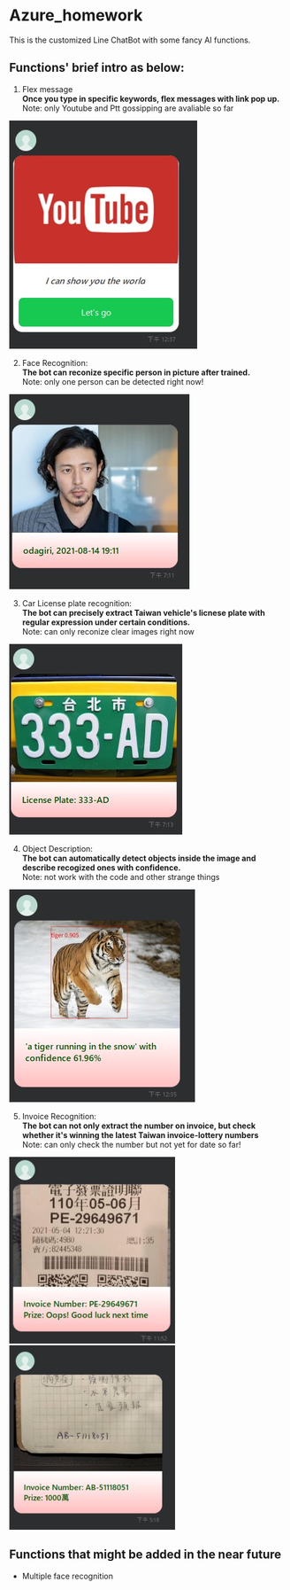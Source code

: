 # Azure_homework

This is the customized Line ChatBot with some fancy AI functions.

## Functions' brief intro as below:

1. Flex message <br/>
   **Once you type in specific keywords, flex messages with link pop up.** <br/>
   Note: only Youtube and Ptt gossipping are avaliable so far
<img src='https://github.com/yuuut-tw/Azure_homework/blob/master/Function%20Demo/%E6%96%87%E5%AD%97(flexmessage).jpg'>

2. Face Recognition: <br/>
   **The bot can reconize specific person in picture after trained.** <br/>
   Note: only one person can be detected right now!
<img src='https://github.com/yuuut-tw/Azure_homework/blob/master/Function%20Demo/%E4%BA%BA%E8%87%89%E8%BE%A8%E8%AD%98.jpg'>

3. Car License plate recognition: <br/>
   **The bot can precisely extract Taiwan vehicle's licnese plate with regular expression under certain conditions.** <br/>
   Note: can only reconize clear images right now
<img src='https://github.com/yuuut-tw/Azure_homework/blob/master/Function%20Demo/%E8%BB%8A%E7%89%8C%E8%BE%A8%E8%AD%98.jpg'>

4. Object Description: <br/>
   **The bot can automatically detect objects inside the image and describe recogized ones with confidence.** <br/>
   Note: not work with the code and other strange things
<img src='https://github.com/yuuut-tw/Azure_homework/blob/master/Function%20Demo/%E7%89%A9%E4%BB%B6%E6%8F%8F%E8%BF%B0.jpg'>

5. Invoice Recognition: <br/>
   **The bot can not only extract the number on invoice, but check whether it's winning the latest Taiwan invoice-lottery numbers** <br/>
   Note: can only check the number but not yet for date so far! 
<p float="left">
  <img src="https://github.com/yuuut-tw/Azure_homework/blob/master/Function%20Demo/%E7%99%BC%E7%A5%A8%E8%99%9F%E7%A2%BC%E8%BE%A8%E8%AD%98%26%E5%B0%8D%E7%8D%8E(%E6%B2%92%E4%B8%AD).jpg" width="300" />
  <img src="https://github.com/yuuut-tw/Azure_homework/blob/master/Function%20Demo/%E7%99%BC%E7%A5%A8%E8%99%9F%E8%B2%B7%E8%BE%A8%E8%AD%98%26%E5%B0%8D%E7%8D%8E(%E9%A0%AD%E7%8D%8E).jpg" width="300" /> 
</p>

## Functions that might be added in the near future
- Multiple face recognition
